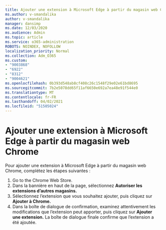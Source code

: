 ```yaml
---
title: Ajouter une extension à Microsoft Edge à partir du magasin web Chrome
ms.author: v-smandalika
author: v-smandalika
manager: dansimp
ms.date: 12/03/2020
ms.audience: Admin
ms.topic: article
ms.service: o365-administration
ROBOTS: NOINDEX, NOFOLLOW
localization_priority: Normal
ms.collection: Adm_O365
ms.custom:
- "9003868"
- "6922"
- "8312"
- "9004621"
ms.openlocfilehash: 0b393d548ab8cf408c26c1548f29e02e61bd8695
ms.sourcegitcommit: 7b2e5078dd65f11af6650e692a7ea48e91f544e0
ms.translationtype: MT
ms.contentlocale: fr-FR
ms.lasthandoff: 04/02/2021
ms.locfileid: "51505024"
---
```

# <a name="add-an-extension-to-microsoft-edge-from-the-chrome-web-store"></a>Ajouter une extension à Microsoft Edge à partir du magasin web Chrome

Pour ajouter une extension à Microsoft Edge à partir du magasin web Chrome, complétez les étapes suivantes :

1. Go to the Chrome Web Store.
2. Dans la bannière en haut de la page, sélectionnez **Autoriser les extensions d’autres magasins.**
3. Sélectionnez l’extension que vous souhaitez ajouter, puis cliquez sur **Ajouter à Chrome.**
4. Dans la boîte de dialogue de confirmation, examinez attentivement les modifications que l’extension peut apporter, puis cliquez sur **Ajouter une extension.**
La boîte de dialogue finale confirme que l’extension a été ajoutée.